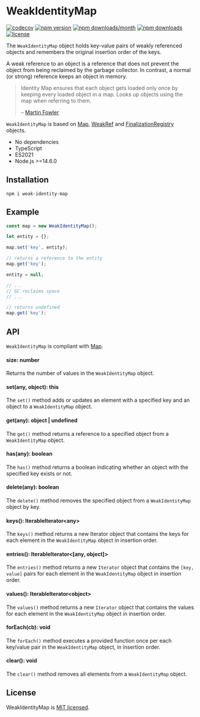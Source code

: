 # WeakIdentityMap

[![codecov](https://codecov.io/gh/lsndr/weak-identity-map/graph/badge.svg?token=89357FF2PJ)](https://codecov.io/gh/lsndr/weak-identity-map)
[![npm version](https://badge.fury.io/js/weak-identity-map.svg)](https://badge.fury.io/js/weak-identity-map)
[![npm downloads/month](https://img.shields.io/npm/dm/weak-identity-map.svg)](https://www.npmjs.com/package/weak-identity-map)
[![npm downloads](https://img.shields.io/npm/dt/weak-identity-map.svg)](https://www.npmjs.com/package/weak-identity-map)
[![license](https://img.shields.io/badge/license-MIT-blue.svg)](https://github.com/lsndr/weak-identity-map/blob/master/LICENSE.md)

The `WeakIdentityMap` object holds key-value pairs of weakly referenced objects and remembers the original insertion order of the keys.

A weak reference to an object is a reference that does not prevent the object from being reclaimed by the garbage collector. In contrast, a normal (or strong) reference keeps an object in memory.

> Identity Map ensures that each object gets loaded only once by keeping every loaded object in a map. Looks up objects using the map when referring to them.
>
> – [Martin Fowler](https://martinfowler.com/eaaCatalog/identityMap.html)

`WeakIdentityMap` is based on [Map](https://developer.mozilla.org/en-US/docs/Web/JavaScript/Reference/Global_Objects/Map), [WeakRef](https://developer.mozilla.org/en-US/docs/Web/JavaScript/Reference/Global_Objects/WeakRef) and [FinalizationRegistry](https://developer.mozilla.org/en-US/docs/Web/JavaScript/Reference/Global_Objects/FinalizationRegistry) objects.

- No dependencies
- TypeScript
- ES2021
- Node.js >=14.6.0

## Installation

```
npm i weak-identity-map
```

## Example

```javascript
const map = new WeakIdentityMap();

let entity = {};

map.set('key', entity);

// returns a reference to the entity
map.get('key');

entity = null;

// ...
// GC reclaims space
// ...

// returns undefined
map.get('key');
```

## API

`WeakIdentityMap` is compliant with [Map](https://developer.mozilla.org/en-US/docs/Web/JavaScript/Reference/Global_Objects/Map).

#### size: number

Returns the number of values in the `WeakIdentityMap` object.

#### set(any, object): this

The `set()` method adds or updates an element with a specified key and an object to a `WeakIdentityMap` object.

#### get(any): object | undefined

The `get()` method returns a reference to a specified object from a `WeakIdentityMap` object.

#### has(any): boolean

The `has()` method returns a boolean indicating whether an object with the specified key exists or not.

#### delete(any): boolean

The `delete()` method removes the specified object from a `WeakIdentityMap` object by key.

#### keys(): IterableIterator\<any\>

The `keys()` method returns a new Iterator object that contains the keys for each element in the `WeakIdentityMap` object in insertion order.

#### entries(): IterableIterator\<\[any, object\]\>

The `entries()` method returns a new `Iterator` object that contains the `[key, value]` pairs for each element in the `WeakIdentityMap` object in insertion order.

#### values(): IterableIterator\<object\>

The `values()` method returns a new `Iterator` object that contains the values for each element in the `WeakIdentityMap` object in insertion order.

#### forEach(cb): void

The `forEach()` method executes a provided function once per each key/value pair in the `WeakIdentityMap` object, in insertion order.

#### clear(): void

The `clear()` method removes all elements from a `WeakIdentityMap` object.

## License

WeakIdentityMap is [MIT licensed](LICENSE.md).
